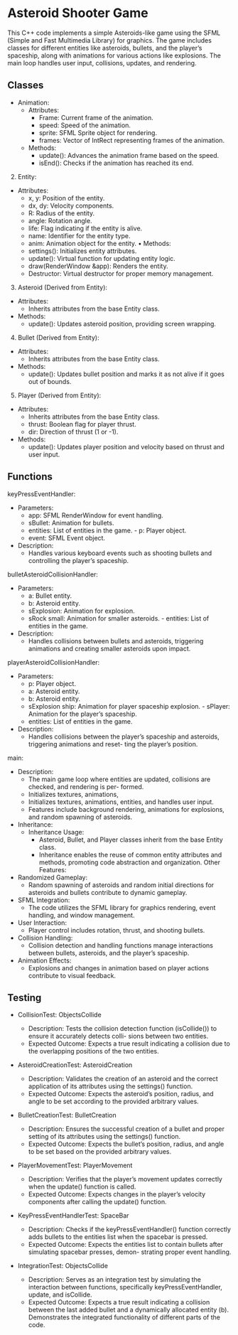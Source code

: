# Asteroid Shooter Game
This C++ code implements a simple Asteroids-like game using the SFML (Simple and Fast Multimedia Library) for graphics. The game includes classes for different entities like asteroids, bullets, and the player’s spaceship, along with animations for various actions like explosions. The main loop handles user input, collisions, updates, and rendering.

## Classes
- Animation:
    - Attributes:
        - Frame: Current frame of the animation.
        - speed: Speed of the animation.
        - sprite: SFML Sprite object for rendering.
        - frames: Vector of IntRect representing frames of the animation.
    - Methods:
        - update(): Advances the animation frame based on the speed.
        - isEnd(): Checks if the animation has reached its end.
2. Entity:
- Attributes:
    - x, y: Position of the entity.
    - dx, dy: Velocity components.
    - R: Radius of the entity.
    - angle: Rotation angle.
    - life: Flag indicating if the entity is alive.     
    - name: Identifier for the entity type.
    - anim: Animation object for the entity. • Methods:
    - settings(): Initializes entity attributes.
    - update(): Virtual function for updating entity logic.
    - draw(RenderWindow &app): Renders the entity.
    - Destructor: Virtual destructor for proper memory management.

3. Asteroid (Derived from Entity):
- Attributes:
    - Inherits attributes from the base Entity class.
- Methods:
    - update(): Updates asteroid position, providing screen wrapping.

4. Bullet (Derived from Entity):
- Attributes:
    - Inherits attributes from the base Entity class.
- Methods:
    - update(): Updates bullet position and marks it as not alive if it goes out of bounds.
5. Player (Derived from Entity):
- Attributes:
    - Inherits attributes from the base Entity class.
    - thrust: Boolean flag for player thrust.
    - dir: Direction of thrust (1 or -1). 
- Methods:
    - update(): Updates player position and velocity based on thrust and user input.

## Functions
keyPressEventHandler:
- Parameters:
    - app: SFML RenderWindow for event handling.
    - sBullet: Animation for bullets.
    - entities: List of entities in the game. - p: Player object.
    - event: SFML Event object.
- Description:
    - Handles various keyboard events such as shooting bullets and controlling the player’s spaceship.

bulletAsteroidCollisionHandler:
- Parameters:
    - a: Bullet entity.
    - b: Asteroid entity.
    - sExplosion: Animation for explosion.
    - sRock small: Animation for smaller asteroids. - entities: List of entities in the game.
- Description:
    - Handles collisions between bullets and asteroids, triggering animations and creating smaller asteroids upon impact.

playerAsteroidCollisionHandler:
- Parameters:
    - p: Player object.
    - a: Asteroid entity.
    - b: Asteroid entity.
    - sExplosion ship: Animation for player spaceship explosion. - sPlayer: Animation for the player’s spaceship.
    - entities: List of entities in the game.
- Description:
    - Handles collisions between the player’s spaceship and asteroids, triggering animations and reset- ting the player’s position.

main:
- Description:
    - The main game loop where entities are updated, collisions are checked, and rendering is per- formed.
    - Initializes textures, animations,
    - Initializes textures, animations, entities, and handles user input.
    - Features include background rendering, animations for explosions, and random spawning of
    asteroids.
- Inheritance:
    - Inheritance Usage:
        - Asteroid, Bullet, and Player classes inherit from the base Entity class.
        - Inheritance enables the reuse of common entity attributes and methods, promoting code abstraction and organization.
        Other Features:
- Randomized Gameplay:
    - Random spawning of asteroids and random initial directions for asteroids and bullets contribute to dynamic gameplay.
- SFML Integration:
    - The code utilizes the SFML library for graphics rendering, event handling, and window management.
- User Interaction:
    - Player control includes rotation, thrust, and shooting bullets.
- Collision Handling:
    - Collision detection and handling functions manage interactions between bullets, asteroids, and the player’s spaceship.
- Animation Effects:
    - Explosions and changes in animation based on player actions contribute to visual feedback.

## Testing
- CollisionTest: ObjectsCollide
    - Description: Tests the collision detection function (isCollide()) to ensure it accurately detects colli- sions between two entities.
    - Expected Outcome: Expects a true result indicating a collision due to the overlapping positions of the two entities.
- AsteroidCreationTest: AsteroidCreation
    - Description: Validates the creation of an asteroid and the correct application of its attributes using the settings() function.
    - Expected Outcome: Expects the asteroid’s position, radius, and angle to be set according to the provided arbitrary values.


- BulletCreationTest: BulletCreation
    - Description: Ensures the successful creation of a bullet and proper setting of its attributes using the settings() function.
    - Expected Outcome: Expects the bullet’s position, radius, and angle to be set based on the provided arbitrary values.
- PlayerMovementTest: PlayerMovement
    - Description: Verifies that the player’s movement updates correctly when the update() function is called.
    - Expected Outcome: Expects changes in the player’s velocity components after calling the update()
    function.
- KeyPressEventHandlerTest: SpaceBar
    - Description: Checks if the keyPressEventHandler() function correctly adds bullets to the entities list when the spacebar is pressed.
    - Expected Outcome: Expects the entities list to contain bullets after simulating spacebar presses, demon- strating proper event handling.
- IntegrationTest: ObjectsCollide
    - Description: Serves as an integration test by simulating the interaction between functions, specifically keyPressEventHandler, update, and isCollide.
    - Expected Outcome: Expects a true result indicating a collision between the last added bullet and a dynamically allocated entity (b). Demonstrates the integrated functionality of different parts of the code.

